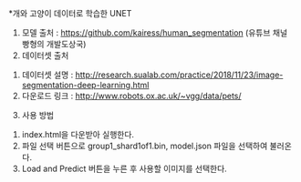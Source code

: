 *개와 고양이 데이터로 학습한 UNET

1. 모델 출처 : https://github.com/kairess/human_segmentation (유튜브 채널 빵형의 개발도상국)
2. 데이터셋 출처
  1) 데이터셋 설명 : http://research.sualab.com/practice/2018/11/23/image-segmentation-deep-learning.html
  2) 다운로드 링크 : http://www.robots.ox.ac.uk/~vgg/data/pets/
3. 사용 방법
  1) index.html을 다운받아 실행한다.
  2) 파일 선택 버튼으로 group1_shard1of1.bin, model.json 파일을 선택하여 불러온다.
  3) Load and Predict 버튼을 누른 후 사용할 이미지를 선택한다.
